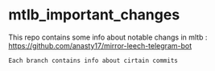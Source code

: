 # mtlb_important_changes
This repo contains some info about notable changs in mltb : https://github.com/anasty17/mirror-leech-telegram-bot
 
`
Each branch contains info about cirtain commits
`
